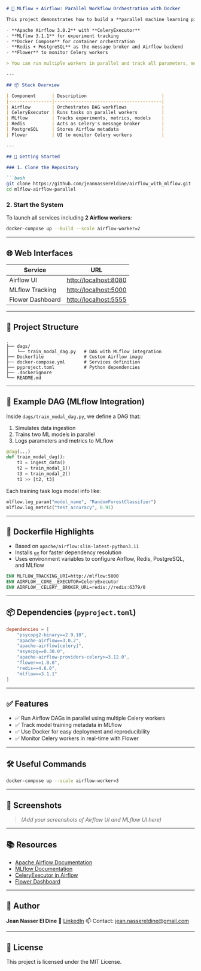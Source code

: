 ````markdown
# 🚀 MLflow + Airflow: Parallel Workflow Orchestration with Docker

This project demonstrates how to build a **parallel machine learning pipeline** using:

- **Apache Airflow 3.0.2** with **CeleryExecutor**
- **MLflow 3.1.1** for experiment tracking
- **Docker Compose** for container orchestration
- **Redis + PostgreSQL** as the message broker and Airflow backend
- **Flower** to monitor Celery workers

> You can run multiple workers in parallel and track all parameters, metrics, and model training results using MLflow.

---

## 📦 Stack Overview

| Component      | Description                            |
|----------------|----------------------------------------|
| Airflow        | Orchestrates DAG workflows             |
| CeleryExecutor | Runs tasks on parallel workers         |
| MLflow         | Tracks experiments, metrics, models    |
| Redis          | Acts as Celery's message broker        |
| PostgreSQL     | Stores Airflow metadata                |
| Flower         | UI to monitor Celery workers           |

---

## 🚀 Getting Started

### 1. Clone the Repository

```bash
git clone https://github.com/jeannassereldine/airflow_with_mlflow.git
cd mlflow-airflow-parallel
````

### 2. Start the System

To launch all services including **2 Airflow workers**:

```bash
docker-compose up --build --scale airflow-worker=2
```

---

## 🌐 Web Interfaces

| Service          | URL                                            |
| ---------------- | ---------------------------------------------- |
| Airflow UI       | [http://localhost:8080](http://localhost:8080) |
| MLflow Tracking  | [http://localhost:5000](http://localhost:5000) |
| Flower Dashboard | [http://localhost:5555](http://localhost:5555) |

---

## 📁 Project Structure

```
.
├── dags/
│   └── train_modal_dag.py   # DAG with MLflow integration
├── Dockerfile               # Custom Airflow image
├── docker-compose.yml       # Services definition
├── pyproject.toml           # Python dependencies
├── .dockerignore
└── README.md
```

---

## 🧪 Example DAG (MLflow Integration)

Inside `dags/train_modal_dag.py`, we define a DAG that:

1. Simulates data ingestion
2. Trains two ML models in parallel
3. Logs parameters and metrics to MLflow

```python
@dag(...)
def train_modal_dag():
    t1 = ingest_data()
    t2 = train_modal_1()
    t3 = train_modal_2()
    t1 >> [t2, t3]
```

Each training task logs model info like:

```python
mlflow.log_param("model_name", "RandomForestClassifier")
mlflow.log_metric("test_accuracy", 0.91)
```

---

## 🐳 Dockerfile Highlights

* Based on `apache/airflow:slim-latest-python3.11`
* Installs [`uv`](https://astral.sh/blog/uv-announcement/) for faster dependency resolution
* Uses environment variables to configure Airflow, Redis, PostgreSQL, and MLflow

```Dockerfile
ENV MLFLOW_TRACKING_URI=http://mlflow:5000
ENV AIRFLOW__CORE__EXECUTOR=CeleryExecutor
ENV AIRFLOW__CELERY__BROKER_URL=redis://redis:6379/0
```

---

## 📦 Dependencies (`pyproject.toml`)

```toml
dependencies = [
    "psycopg2-binary==2.9.10",
    "apache-airflow==3.0.2",
    "apache-airflow[celery]",
    "asyncpg==0.30.0",
    "apache-airflow-providers-celery>=3.12.0",
    "flower==1.0.0",
    "redis==4.6.0",
    "mlflow==3.1.1"
]
```

---

## ✅ Features

* ✅ Run Airflow DAGs in parallel using multiple Celery workers
* ✅ Track model training metadata in MLflow
* ✅ Use Docker for easy deployment and reproducibility
* ✅ Monitor Celery workers in real-time with Flower

---

## 🛠️ Useful Commands

```bash
docker-compose up --scale airflow-worker=3
```

---

## 📸 Screenshots

> *(Add your screenshots of Airflow UI and MLflow UI here)*

---

## 📚 Resources

* [Apache Airflow Documentation](https://airflow.apache.org/docs/)
* [MLflow Documentation](https://mlflow.org/docs/latest/index.html)
* [CeleryExecutor in Airflow](https://airflow.apache.org/docs/apache-airflow/stable/executor/celery.html)
* [Flower Dashboard](https://flower.readthedocs.io/en/latest/)

---

## 🧠 Author

**Jean Nasser El Dine**
🔗 [LinkedIn](https://www.linkedin.com/in/your-link)
📫 Contact: [jean.nassereldine@gmail.com](mailto:jean.nassereldine@gmail.com)

---

## 📜 License

This project is licensed under the MIT License.


